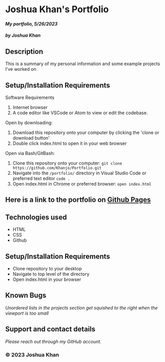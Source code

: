 # **Joshua Khan's Portfolio**

#### _My portfolio, 5/26/2023_

##### _by Joshua Khan_

## Description

This is a summary of my personal information and some example projects I've worked on

## Setup/Installation Requirements

Software Requirements
1. Internet browser
2. A code editor like VSCode or Atom to view or edit the codebase.

Open by downloading:
1. Download this repository onto your computer by clicking the 'clone or download button'
2. Double click index.html to open it in your web browser

Open via Bash/GitBash:
1. Clone this repository onto your computer:
`git clone https://github.com/Khanjo/Portfolio.git`
2. Navigate into the `/portfolio/` directory in Visual Studio Code or preferred text editor
`code .`
3. Open index.html in Chrome or preferred browser:
`open index.html`

## Here is a link to the portfolio on [Github Pages](https://khanjo.github.io/Portfolio/)

## Technologies used

* HTML
* CSS
* Github

## Setup/Installation Requirements

* Clone repository to your desktop
* Navigate to top level of the directory
* Open index.html in your browser

## Known Bugs

 _Unordered lists in the projects section get squished to the right when the viewport is too small_

 ## Support and contact details

_Please reach out through my GitHub account._

### &copy; 2023 Joshua Khan